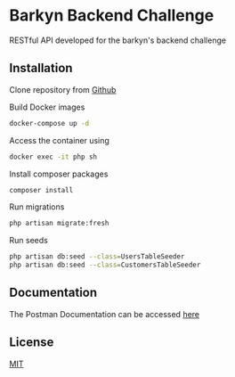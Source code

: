 # Barkyn Backend Challenge

RESTful API developed for the barkyn's backend challenge
## Installation

Clone repository from [Github](https://github.com/Hallysonjp/barkyn-challenge)


Build Docker images 
```bash
docker-compose up -d
```

Access the container using
```bash
docker exec -it php sh
```
Install composer packages
```bash
composer install
```
Run migrations
```bash
php artisan migrate:fresh
```
Run seeds
```bash
php artisan db:seed --class=UsersTableSeeder
php artisan db:seed --class=CustomersTableSeeder
```


## Documentation
The Postman Documentation can be accessed [here](https://documenter.getpostman.com/view/2659081/Uyr5oeeH)

## License
[MIT](https://choosealicense.com/licenses/mit/)
